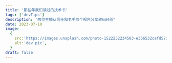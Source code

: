 ```yaml
---
title: '那些年我们读过的技术书'
tags: ['devTips']
description: '两位主播从信任和老手两个视角分享转码经验'
date: 2023-07-10
image:
  {
    src:'https://images.unsplash.com/photo-1522252234503-e356532cafd5?ixlib=rb-4.0.3&ixid=M3wxMjA3fDB8MHxwaG90by1wYWdlfHx8fGVufDB8fHx8fA%3D%3D&auto=format&fit=crop&w=1025&q=80',
    alt:'dev pic',
  }
draft: false
---
```

